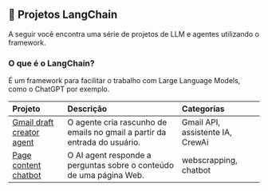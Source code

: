 ## 🦜 Projetos LangChain
A seguir você encontra uma série de projetos de LLM e agentes utilizando o framework.

### O que é o LangChain?
É um framework para facilitar o trabalho com Large Language Models, como o ChatGPT por exemplo.

| Projeto              | Descrição                | Categorias                 |
| :-------------------- | :--------------------- |:--------------------------- |
| [Gmail draft creator agent](https://github.com/lucas-mithidieri/langchain/tree/main/gmail-draft-creator-agent) | O agente cria rascunho de emails no gmail a partir da entrada do usuário. | Gmail API, assistente IA, CrewAi |
|     [Page content chatbot](https://github.com/lucas-mithidieri/langchain/tree/main/page-content-chatbot)       |     O AI agent responde a perguntas sobre o conteúdo de uma página Web.      |      webscrapping, chatbot           |

